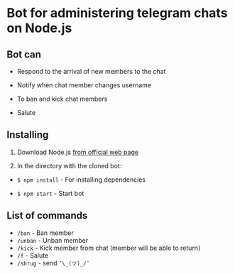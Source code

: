 # Bot for administering telegram chats on Node.js

## Bot can

- Respond to the arrival of new members to the chat

- Notify when chat member changes username

- To ban and kick chat members

- Salute

## Installing

1. Download Node.js [from official web page](https://nodejs.org/)

1. In the directory with the cloned bot:

- `$ npm install` - For installing dependencies

- `$ npm start` - Start bot

## List of commands

- `/ban` - Ban member
- `/unban` - Unban member
- `/kick` - Kick member from chat (member will be able to return)
- `/f` - Salute
- `/shrug` - send `¯\_(ツ)_/¯`
